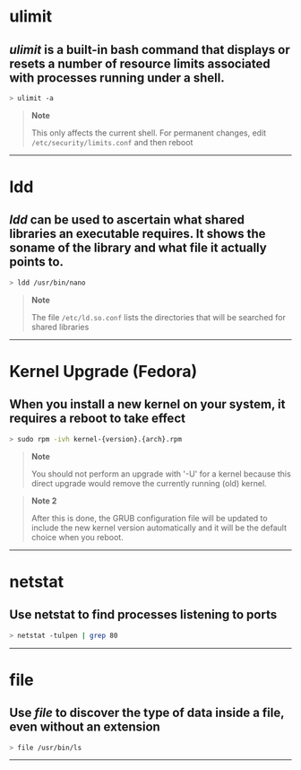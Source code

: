 # ulimit
## *ulimit* is a built-in bash command that displays or resets a number of resource limits associated with processes running under a shell. 
```bash
> ulimit -a
```
> **Note** 
> 
> This only affects the current shell.
> For permanent changes, edit ```/etc/security/limits.conf``` and then reboot
---
# ldd
## *ldd* can be used to ascertain what shared libraries an executable requires. It shows the soname of the library and what file it actually points to.
```bash
> ldd /usr/bin/nano
```
> **Note** 
> 
> The file ```/etc/ld.so.conf``` lists the directories that will be searched for shared libraries
---
# Kernel Upgrade (Fedora)
## When you install a new kernel on your system, it requires a reboot to take effect
```bash
> sudo rpm -ivh kernel-{version}.{arch}.rpm
```
> **Note** 
> 
> You should not perform an upgrade with '-U' for a kernel because this direct upgrade would remove the currently running (old) kernel.
 
> **Note 2** 
> 
> After this is done, the GRUB configuration file will be updated to include the new kernel version automatically and it will be the default choice when you reboot.

---
# netstat
## Use netstat to find processes listening to ports
```bash
> netstat -tulpen | grep 80
```
---
# file
## Use *file* to discover the type of data inside a file, even without an extension
```bash
> file /usr/bin/ls
```
---